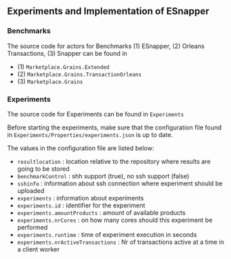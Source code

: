 ## Experiments and Implementation of ESnapper

### Benchmarks

The source code for actors for Benchmarks (1) ESnapper, (2) Orleans Transactions, (3) Snapper can be found in
- (1) `Marketplace.Grains.Extended`
- (2) `Marketplace.Grains.TransactionOrleans`
- (3) `Marketplace.Grains`

### Experiments 

The source code for Experiments can be found in `Experiments`

Before starting the experiments, make sure that the configuration file found in `Experiments/Properties/experiments.json` is up to date.

The values in the configuration file are listed below:

- `resultlocation` : location relative to the repository where results are going to be stored
- `benchmarkControl` : shh support (true), no ssh support (false)
- `sshinfo` : information about ssh connection where experiment should be uploaded
- `experiments` : information about experiments
- `experiments.id` : identifier for the experiment
- `experiments.amountProducts` : amount of available products
- `experiments.nrCores` : on how many cores should this experiment be performed
- `experiments.runtime` : time of experiment execution in seconds
- `experiments.nrActiveTransactions` : Nr of transactions active at a time in a client worker 


